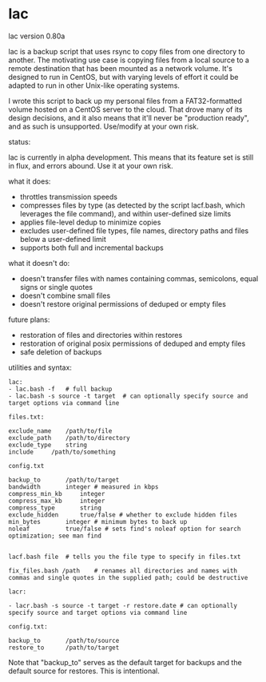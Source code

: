 # lac

lac version 0.80a

lac is a backup script that uses rsync to copy files from one directory to another.  The motivating use case is copying files from a local source to a remote destination that has been mounted as a network volume.  It's designed to run in CentOS, but with varying levels of effort it could be adapted to run in other Unix-like operating systems.

I wrote this script to back up my personal files from a FAT32-formatted volume hosted on a CentOS server to the cloud.  That drove many of its design decisions, and it also means that it'll never be "production ready", and as such is unsupported. Use/modify at your own risk.


status:

lac is currently in alpha development.  This means that its feature set is still in flux, and errors abound.  Use it at your own risk.

what it does:

- throttles transmission speeds
- compresses files by type (as detected by the script lacf.bash, which leverages the file command), and within user-defined size limits
- applies file-level dedup to minimize copies
- excludes user-defined file types, file names, directory paths and files below a user-defined limit
- supports both full and incremental backups

what it doesn't do:

- doesn't transfer files with names containing commas, semicolons, equal signs or single quotes
- doesn't combine small files
- doesn't restore original permissions of deduped or empty files

future plans:

- restoration of files and directories within restores
- restoration of original posix permissions of deduped and empty files
- safe deletion of backups


utilities and syntax:
```
lac:
- lac.bash -f	# full backup
- lac.bash -s source -t target	# can optionally specify source and target options via command line

files.txt:

exclude_name	/path/to/file
exclude_path	/path/to/directory
exclude_type	string
include		/path/to/something	
	
config.txt

backup_to		/path/to/target
bandwidth		integer	# measured in kbps
compress_min_kb		integer
compress_max_kb		integer
compress_type		string
exclude_hidden		true/false # whether to exclude hidden files
min_bytes		integer	# minimum bytes to back up
noleaf			true/false # sets find's noleaf option for search optimization; see man find
	

lacf.bash file	# tells you the file type to specify in files.txt

fix_files.bash /path	# renames all directories and names with commas and single quotes in the supplied path; could be destructive

lacr:

- lacr.bash -s source -t target -r restore.date # can optionally specify source and target options via command line

config.txt:

backup_to		/path/to/source
restore_to		/path/to/target
```
Note that "backup_to" serves as the default target for backups and the default source for restores. This is intentional.



